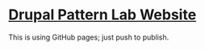 # [Drupal Pattern Lab Website](http://drupal-pattern-lab.github.io)

This is using GitHub pages; just push to publish.
